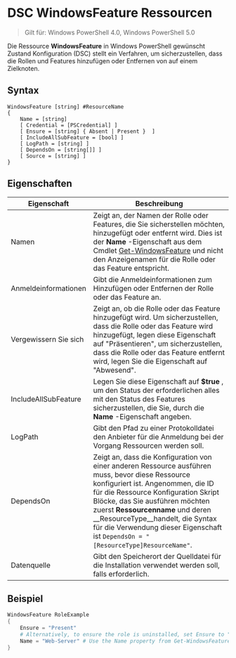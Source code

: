 # DSC WindowsFeature Ressourcen

> Gilt für: Windows PowerShell 4.0, Windows PowerShell 5.0

Die Ressource **WindowsFeature** in Windows PowerShell gewünscht Zustand Konfiguration (DSC) stellt ein Verfahren, um sicherzustellen, dass die Rollen und Features hinzufügen oder Entfernen von auf einem Zielknoten.

## Syntax

```
WindowsFeature [string] #ResourceName
{
    Name = [string]
    [ Credential = [PSCredential] ]
    [ Ensure = [string] { Absent | Present }  ]
    [ IncludeAllSubFeature = [bool] ]
    [ LogPath = [string] ]
    [ DependsOn = [string[]] ]
    [ Source = [string] ]
}
```

## Eigenschaften

|  Eigenschaft  |  Beschreibung   | 
|---|---| 
| Namen| Zeigt an, der Namen der Rolle oder Features, die Sie sicherstellen möchten, hinzugefügt oder entfernt wird. Dies ist der __Name__ -Eigenschaft aus dem Cmdlet [Get-WindowsFeature](https://technet.microsoft.com/en-us/library/jj205469.aspx) und nicht den Anzeigenamen für die Rolle oder das Feature entspricht.| 
| Anmeldeinformationen| Gibt die Anmeldeinformationen zum Hinzufügen oder Entfernen der Rolle oder das Feature an.| 
| Vergewissern Sie sich| Zeigt an, ob die Rolle oder das Feature hinzugefügt wird. Um sicherzustellen, dass die Rolle oder das Feature wird hinzugefügt, legen diese Eigenschaft auf "Präsentieren", um sicherzustellen, dass die Rolle oder das Feature entfernt wird, legen Sie die Eigenschaft auf "Abwesend".| 
| IncludeAllSubFeature| Legen Sie diese Eigenschaft auf __$true__ , um den Status der erforderlichen alles mit den Status des Features sicherzustellen, die Sie, durch die __Name__ -Eigenschaft angeben.| 
| LogPath| Gibt den Pfad zu einer Protokolldatei den Anbieter für die Anmeldung bei der Vorgang Ressourcen werden soll.| 
| DependsOn| Zeigt an, dass die Konfiguration von einer anderen Ressource ausführen muss, bevor diese Ressource konfiguriert ist. Angenommen, die ID für die Ressource Konfiguration Skript Blöcke, das Sie ausführen möchten zuerst __Ressourcenname__ und deren __ResourceType__handelt, die Syntax für die Verwendung dieser Eigenschaft ist `DependsOn = "[ResourceType]ResourceName"`.| 
| Datenquelle| Gibt den Speicherort der Quelldatei für die Installation verwendet werden soll, falls erforderlich.| 

## Beispiel
```powershell
WindowsFeature RoleExample
{
    Ensure = "Present" 
    # Alternatively, to ensure the role is uninstalled, set Ensure to "Absent"
    Name = "Web-Server" # Use the Name property from Get-WindowsFeature  
}
```

